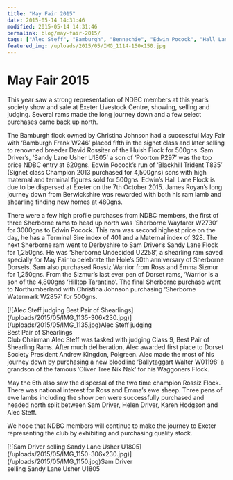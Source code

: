 ```yaml
---
title: "May Fair 2015"
date: 2015-05-14 14:31:46
modified: 2015-05-14 14:31:46
permalink: blog/may-fair-2015/
tags: ["Alec Steff", "Bamburgh", "Bennachie", "Edwin Pocock", "Hall Lane", "Karen Hodgson", "May Fair", "NDBC", "Poll Dorset", "Sam Driver", "Sandy Lane"]
featured_img: /uploads/2015/05/IMG_1114-150x150.jpg
---
```


# May Fair 2015

This year saw a strong representation of NDBC members at this year’s society show and sale at Exeter Livestock Centre, showing, selling and judging. Several rams made the long journey down and a few select purchases came back up north.

The Bamburgh flock owned by Christina Johnson had a successful May Fair with ‘Bamburgh Frank W246’ placed fifth in the signet class and later selling to renowned breeder David Rossiter of the Huish Flock for 500gns. Sam Driver’s, ‘Sandy Lane Usher U1805’ a son of ‘Poorton P297’ was the top price NDBC entry at 620gns. Edwin Pocock’s run of ‘Blackhill Trident T835’ (Signet class Champion 2013 purchased for 4,500gns) sons with high maternal and terminal figures sold for 500gns. Edwin’s Hall Lane Flock is due to be dispersed at Exeter on the 7th October 2015. James Royan’s long journey down from Berwickshire was rewarded with both his ram lamb and shearling finding new homes at 480gns.

There were a few high profile purchases from NDBC members, the first of three Sherborne rams to head up north was ‘Sherborne Wayfarer W2730’ for 3000gns to Edwin Pocock. This ram was second highest price on the day, he has a Terminal Sire index of 401 and a Maternal index of 328. The next Sherborne ram went to Derbyshire to Sam Driver’s Sandy Lane Flock for 1,250gns. He was ‘Sherborne Undecided U2258’, a shearling ram saved specially for May Fair to celebrate the Hole’s 50th anniversary of Sherborne Dorsets. Sam also purchased Rossiz Warrior from Ross and Emma Sizmur for 1,250gns. From the Sizmur’s last ever pen of Dorset rams, ‘Warrior is a son of the 4,800gns ‘Hilltop Tarantino’. The final Sherborne purchase went to Northumberland with Christina Johnson purchasing ‘Sherborne Watermark W2857’ for 500gns.

<div class="wp-caption alignnone" id="attachment_420" style="width: 355px">[![Alec Steff judging Best Pair of Shearlings](/uploads/2015/05/IMG_1135-306x230.jpg)](/uploads/2015/05/IMG_1135.jpg)Alec Steff judging Best Pair of Shearlings

</div>Club Chairman Alec Steff was tasked with judging Class 9, Best Pair of Shearling Rams. After much deliberation, Alec awarded first place to Dorset Society President Andrew Kingdon, Polgreen. Alec made the most of his journey down by purchasing a new bloodline ‘Ballytaggart Walter W01198’ a grandson of the famous ‘Oliver Tree Nik Nak’ for his Waggoners Flock.

May the 6th also saw the dispersal of the two time champion Rossiz Flock. There was national interest for Ross and Emma’s ewe sheep. Three pens of ewe lambs including the show pen were successfully purchased and headed north split between Sam Driver, Helen Driver, Karen Hodgson and Alec Steff.

We hope that NDBC members will continue to make the journey to Exeter representing the club by exhibiting and purchasing quality stock.

<div class="wp-caption alignnone" id="attachment_419" style="width: 316px">[![Sam Driver selling Sandy Lane Usher U1805](/uploads/2015/05/IMG_1150-306x230.jpg)](/uploads/2015/05/IMG_1150.jpg)Sam Driver selling Sandy Lane Usher U1805

</div>
